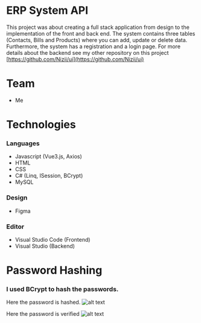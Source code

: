 # ERP System API

This project was about creating a full stack application from design to the implementation of the front and back end. The system contains three tables (Contacts, Bills and Products) where you can add, update or delete data. Furthermore, the system has a registration and a login page.
For more details about the backend see my other repository on this project [https://github.com/Nizii/ui](https://github.com/Nizii/ui)

# Team
* Me

# Technologies
### Languages
* Javascript (Vue3.js, Axios)
* HTML
* CSS
* C# (Linq, ISession, BCrypt)
* MySQL

### Design
* Figma

### Editor 
* Visual Studio Code (Frontend)
* Visual Studio (Backend)

# Password Hashing
### I used BCrypt to hash the passwords.
Here the password is hashed.
![alt text](https://github.com/Nizii/ui/blob/master/src/assets/PostPw.PNG)

Here the password is verified
![alt text](https://github.com/Nizii/ui/blob/master/src/assets/Verify.PNG)
